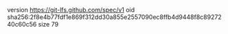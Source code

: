 version https://git-lfs.github.com/spec/v1
oid sha256:2f8e4b77fdf1e869f312dd30a855e2557090ec8ffb4d9448f8c8927240c60c56
size 79
